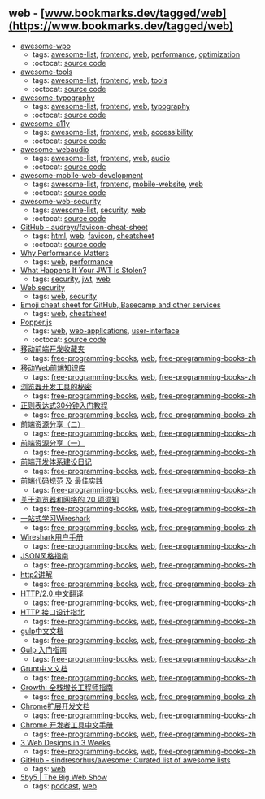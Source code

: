 web - [www.bookmarks.dev/tagged/web](https://www.bookmarks.dev/tagged/web)
---
* [awesome-wpo](https://github.com/davidsonfellipe/awesome-wpo#readme)
    * tags: [awesome-list](../tagged/awesome-list.md), [frontend](../tagged/frontend.md), [web](../tagged/web.md), [performance](../tagged/performance.md), [optimization](../tagged/optimization.md)
    * :octocat: [source code](https://github.com/davidsonfellipe/awesome-wpo#readme)
* [awesome-tools](https://github.com/lvwzhen/tools#readme)
    * tags: [awesome-list](../tagged/awesome-list.md), [frontend](../tagged/frontend.md), [web](../tagged/web.md), [tools](../tagged/tools.md)
    * :octocat: [source code](https://github.com/lvwzhen/tools#readme)
* [awesome-typography](https://github.com/deanhume/typography#readme)
    * tags: [awesome-list](../tagged/awesome-list.md), [frontend](../tagged/frontend.md), [web](../tagged/web.md), [typography](../tagged/typography.md)
    * :octocat: [source code](https://github.com/deanhume/typography#readme)
* [awesome-a11y](https://github.com/brunopulis/awesome-a11y#readme)
    * tags: [awesome-list](../tagged/awesome-list.md), [frontend](../tagged/frontend.md), [web](../tagged/web.md), [accessibility](../tagged/accessibility.md)
    * :octocat: [source code](https://github.com/brunopulis/awesome-a11y#readme)
* [awesome-webaudio](https://github.com/notthetup/awesome-webaudio#readme)
    * tags: [awesome-list](../tagged/awesome-list.md), [frontend](../tagged/frontend.md), [web](../tagged/web.md), [audio](../tagged/audio.md)
    * :octocat: [source code](https://github.com/notthetup/awesome-webaudio#readme)
* [awesome-mobile-web-development](https://github.com/myshov/awesome-mobile-web-development#readme)
    * tags: [awesome-list](../tagged/awesome-list.md), [frontend](../tagged/frontend.md), [mobile-website](../tagged/mobile-website.md), [web](../tagged/web.md)
    * :octocat: [source code](https://github.com/myshov/awesome-mobile-web-development#readme)
* [awesome-web-security](https://github.com/qazbnm456/awesome-web-security#readme)
    * tags: [awesome-list](../tagged/awesome-list.md), [security](../tagged/security.md), [web](../tagged/web.md)
    * :octocat: [source code](https://github.com/qazbnm456/awesome-web-security#readme)
* [GitHub - audreyr/favicon-cheat-sheet](https://github.com/audreyr/favicon-cheat-sheet)
    * tags: [html](../tagged/html.md), [web](../tagged/web.md), [favicon](../tagged/favicon.md), [cheatsheet](../tagged/cheatsheet.md)
    * :octocat: [source code](https://github.com/audreyr/favicon-cheat-sheet)
* [Why Performance Matters](https://developers.google.com/web/fundamentals/performance/why-performance-matters/)
    * tags: [web](../tagged/web.md), [performance](../tagged/performance.md)
* [What Happens If Your JWT Is Stolen?](https://developer.okta.com/blog/2018/06/20/what-happens-if-your-jwt-is-stolen)
    * tags: [security](../tagged/security.md), [jwt](../tagged/jwt.md), [web](../tagged/web.md)
* [Web security](https://developer.mozilla.org/en-US/docs/Web/Security)
    * tags: [web](../tagged/web.md), [security](../tagged/security.md)
* [Emoji cheat sheet for GitHub, Basecamp and other services](https://www.webpagefx.com/tools/emoji-cheat-sheet/)
    * tags: [web](../tagged/web.md), [cheatsheet](../tagged/cheatsheet.md)
* [Popper.js](https://popper.js.org/)
    * tags: [web](../tagged/web.md), [web-applications](../tagged/web-applications.md), [user-interface](../tagged/user-interface.md)
    * :octocat: [source code](https://github.com/FezVrasta/popper.js)
* [移动前端开发收藏夹](https://github.com/hoosin/mobile-web-favorites)
    * tags: [free-programming-books](../tagged/free-programming-books.md), [web](../tagged/web.md), [free-programming-books-zh](../tagged/free-programming-books-zh.md)
* [移动Web前端知识库](https://github.com/AlloyTeam/Mars)
    * tags: [free-programming-books](../tagged/free-programming-books.md), [web](../tagged/web.md), [free-programming-books-zh](../tagged/free-programming-books-zh.md)
* [浏览器开发工具的秘密](http://jinlong.github.io/2013/08/29/devtoolsecrets/)
    * tags: [free-programming-books](../tagged/free-programming-books.md), [web](../tagged/web.md), [free-programming-books-zh](../tagged/free-programming-books-zh.md)
* [正则表达式30分钟入门教程](http://deerchao.net/tutorials/regex/regex.htm)
    * tags: [free-programming-books](../tagged/free-programming-books.md), [web](../tagged/web.md), [free-programming-books-zh](../tagged/free-programming-books-zh.md)
* [前端资源分享（二）](https://github.com/hacke2/hacke2.github.io/issues/3)
    * tags: [free-programming-books](../tagged/free-programming-books.md), [web](../tagged/web.md), [free-programming-books-zh](../tagged/free-programming-books-zh.md)
* [前端资源分享（一）](https://github.com/hacke2/hacke2.github.io/issues/1)
    * tags: [free-programming-books](../tagged/free-programming-books.md), [web](../tagged/web.md), [free-programming-books-zh](../tagged/free-programming-books-zh.md)
* [前端开发体系建设日记](https://github.com/fouber/blog/issues/2)
    * tags: [free-programming-books](../tagged/free-programming-books.md), [web](../tagged/web.md), [free-programming-books-zh](../tagged/free-programming-books-zh.md)
* [前端代码规范 及 最佳实践](http://coderlmn.github.io/code-standards/)
    * tags: [free-programming-books](../tagged/free-programming-books.md), [web](../tagged/web.md), [free-programming-books-zh](../tagged/free-programming-books-zh.md)
* [关于浏览器和网络的 20 项须知](http://www.20thingsilearned.com/zh-CN/home)
    * tags: [free-programming-books](../tagged/free-programming-books.md), [web](../tagged/web.md), [free-programming-books-zh](../tagged/free-programming-books-zh.md)
* [一站式学习Wireshark](https://community.emc.com/thread/194901)
    * tags: [free-programming-books](../tagged/free-programming-books.md), [web](../tagged/web.md), [free-programming-books-zh](../tagged/free-programming-books-zh.md)
* [Wireshark用户手册](http://man.lupaworld.com/content/network/wireshark/index.html)
    * tags: [free-programming-books](../tagged/free-programming-books.md), [web](../tagged/web.md), [free-programming-books-zh](../tagged/free-programming-books-zh.md)
* [JSON风格指南](https://github.com/darcyliu/google-styleguide/blob/master/JSONStyleGuide.md)
    * tags: [free-programming-books](../tagged/free-programming-books.md), [web](../tagged/web.md), [free-programming-books-zh](../tagged/free-programming-books-zh.md)
* [http2讲解](https://www.gitbook.com/book/ye11ow/http2-explained/details)
    * tags: [free-programming-books](../tagged/free-programming-books.md), [web](../tagged/web.md), [free-programming-books-zh](../tagged/free-programming-books-zh.md)
* [HTTP/2.0 中文翻译](http://yuedu.baidu.com/ebook/478d1a62376baf1ffc4fad99?pn=1)
    * tags: [free-programming-books](../tagged/free-programming-books.md), [web](../tagged/web.md), [free-programming-books-zh](../tagged/free-programming-books-zh.md)
* [HTTP 接口设计指北](https://github.com/bolasblack/http-api-guide)
    * tags: [free-programming-books](../tagged/free-programming-books.md), [web](../tagged/web.md), [free-programming-books-zh](../tagged/free-programming-books-zh.md)
* [gulp中文文档](http://www.gulpjs.com.cn/docs/)
    * tags: [free-programming-books](../tagged/free-programming-books.md), [web](../tagged/web.md), [free-programming-books-zh](../tagged/free-programming-books-zh.md)
* [Gulp 入门指南](https://github.com/nimojs/gulp-book)
    * tags: [free-programming-books](../tagged/free-programming-books.md), [web](../tagged/web.md), [free-programming-books-zh](../tagged/free-programming-books-zh.md)
* [Grunt中文文档](http://www.gruntjs.net)
    * tags: [free-programming-books](../tagged/free-programming-books.md), [web](../tagged/web.md), [free-programming-books-zh](../tagged/free-programming-books-zh.md)
* [Growth: 全栈增长工程师指南](https://github.com/phodal/growth-ebook)
    * tags: [free-programming-books](../tagged/free-programming-books.md), [web](../tagged/web.md), [free-programming-books-zh](../tagged/free-programming-books-zh.md)
* [Chrome扩展开发文档](http://open.chrome.360.cn/extension_dev/overview.html)
    * tags: [free-programming-books](../tagged/free-programming-books.md), [web](../tagged/web.md), [free-programming-books-zh](../tagged/free-programming-books-zh.md)
* [Chrome 开发者工具中文手册](https://github.com/CN-Chrome-DevTools/CN-Chrome-DevTools)
    * tags: [free-programming-books](../tagged/free-programming-books.md), [web](../tagged/web.md), [free-programming-books-zh](../tagged/free-programming-books-zh.md)
* [3 Web Designs in 3 Weeks](https://www.gitbook.com/book/juntao/3-web-designs-in-3-weeks/details)
    * tags: [free-programming-books](../tagged/free-programming-books.md), [web](../tagged/web.md), [free-programming-books-zh](../tagged/free-programming-books-zh.md)
* [GitHub - sindresorhus/awesome: Curated list of awesome lists](https://github.com/sindresorhus/awesome)
    * tags: [web](../tagged/web.md)
* [5by5 | The Big Web Show](http://5by5.tv/bigwebshow)
    * tags: [podcast](../tagged/podcast.md), [web](../tagged/web.md)
